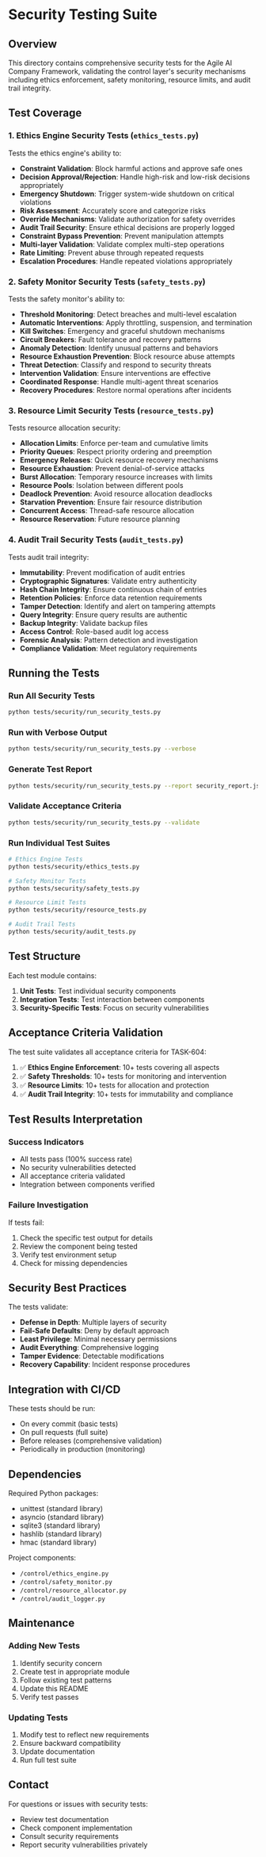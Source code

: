 # Security Testing Suite

## Overview

This directory contains comprehensive security tests for the Agile AI Company Framework, validating the control layer's security mechanisms including ethics enforcement, safety monitoring, resource limits, and audit trail integrity.

## Test Coverage

### 1. Ethics Engine Security Tests (`ethics_tests.py`)
Tests the ethics engine's ability to:
- **Constraint Validation**: Block harmful actions and approve safe ones
- **Decision Approval/Rejection**: Handle high-risk and low-risk decisions appropriately
- **Emergency Shutdown**: Trigger system-wide shutdown on critical violations
- **Risk Assessment**: Accurately score and categorize risks
- **Override Mechanisms**: Validate authorization for safety overrides
- **Audit Trail Security**: Ensure ethical decisions are properly logged
- **Constraint Bypass Prevention**: Prevent manipulation attempts
- **Multi-layer Validation**: Validate complex multi-step operations
- **Rate Limiting**: Prevent abuse through repeated requests
- **Escalation Procedures**: Handle repeated violations appropriately

### 2. Safety Monitor Security Tests (`safety_tests.py`)
Tests the safety monitor's ability to:
- **Threshold Monitoring**: Detect breaches and multi-level escalation
- **Automatic Interventions**: Apply throttling, suspension, and termination
- **Kill Switches**: Emergency and graceful shutdown mechanisms
- **Circuit Breakers**: Fault tolerance and recovery patterns
- **Anomaly Detection**: Identify unusual patterns and behaviors
- **Resource Exhaustion Prevention**: Block resource abuse attempts
- **Threat Detection**: Classify and respond to security threats
- **Intervention Validation**: Ensure interventions are effective
- **Coordinated Response**: Handle multi-agent threat scenarios
- **Recovery Procedures**: Restore normal operations after incidents

### 3. Resource Limit Security Tests (`resource_tests.py`)
Tests resource allocation security:
- **Allocation Limits**: Enforce per-team and cumulative limits
- **Priority Queues**: Respect priority ordering and preemption
- **Emergency Releases**: Quick resource recovery mechanisms
- **Resource Exhaustion**: Prevent denial-of-service attacks
- **Burst Allocation**: Temporary resource increases with limits
- **Resource Pools**: Isolation between different pools
- **Deadlock Prevention**: Avoid resource allocation deadlocks
- **Starvation Prevention**: Ensure fair resource distribution
- **Concurrent Access**: Thread-safe resource allocation
- **Resource Reservation**: Future resource planning

### 4. Audit Trail Security Tests (`audit_tests.py`)
Tests audit trail integrity:
- **Immutability**: Prevent modification of audit entries
- **Cryptographic Signatures**: Validate entry authenticity
- **Hash Chain Integrity**: Ensure continuous chain of entries
- **Retention Policies**: Enforce data retention requirements
- **Tamper Detection**: Identify and alert on tampering attempts
- **Query Integrity**: Ensure query results are authentic
- **Backup Integrity**: Validate backup files
- **Access Control**: Role-based audit log access
- **Forensic Analysis**: Pattern detection and investigation
- **Compliance Validation**: Meet regulatory requirements

## Running the Tests

### Run All Security Tests
```bash
python tests/security/run_security_tests.py
```

### Run with Verbose Output
```bash
python tests/security/run_security_tests.py --verbose
```

### Generate Test Report
```bash
python tests/security/run_security_tests.py --report security_report.json
```

### Validate Acceptance Criteria
```bash
python tests/security/run_security_tests.py --validate
```

### Run Individual Test Suites
```bash
# Ethics Engine Tests
python tests/security/ethics_tests.py

# Safety Monitor Tests
python tests/security/safety_tests.py

# Resource Limit Tests
python tests/security/resource_tests.py

# Audit Trail Tests
python tests/security/audit_tests.py
```

## Test Structure

Each test module contains:
1. **Unit Tests**: Test individual security components
2. **Integration Tests**: Test interaction between components
3. **Security-Specific Tests**: Focus on security vulnerabilities

## Acceptance Criteria Validation

The test suite validates all acceptance criteria for TASK-604:

1. ✅ **Ethics Engine Enforcement**: 10+ tests covering all aspects
2. ✅ **Safety Thresholds**: 10+ tests for monitoring and intervention
3. ✅ **Resource Limits**: 10+ tests for allocation and protection
4. ✅ **Audit Trail Integrity**: 10+ tests for immutability and compliance

## Test Results Interpretation

### Success Indicators
- All tests pass (100% success rate)
- No security vulnerabilities detected
- All acceptance criteria validated
- Integration between components verified

### Failure Investigation
If tests fail:
1. Check the specific test output for details
2. Review the component being tested
3. Verify test environment setup
4. Check for missing dependencies

## Security Best Practices

The tests validate:
- **Defense in Depth**: Multiple layers of security
- **Fail-Safe Defaults**: Deny by default approach
- **Least Privilege**: Minimal necessary permissions
- **Audit Everything**: Comprehensive logging
- **Tamper Evidence**: Detectable modifications
- **Recovery Capability**: Incident response procedures

## Integration with CI/CD

These tests should be run:
- On every commit (basic tests)
- On pull requests (full suite)
- Before releases (comprehensive validation)
- Periodically in production (monitoring)

## Dependencies

Required Python packages:
- unittest (standard library)
- asyncio (standard library)
- sqlite3 (standard library)
- hashlib (standard library)
- hmac (standard library)

Project components:
- `/control/ethics_engine.py`
- `/control/safety_monitor.py`
- `/control/resource_allocator.py`
- `/control/audit_logger.py`

## Maintenance

### Adding New Tests
1. Identify security concern
2. Create test in appropriate module
3. Follow existing test patterns
4. Update this README
5. Verify test passes

### Updating Tests
1. Modify test to reflect new requirements
2. Ensure backward compatibility
3. Update documentation
4. Run full test suite

## Contact

For questions or issues with security tests:
- Review test documentation
- Check component implementation
- Consult security requirements
- Report security vulnerabilities privately